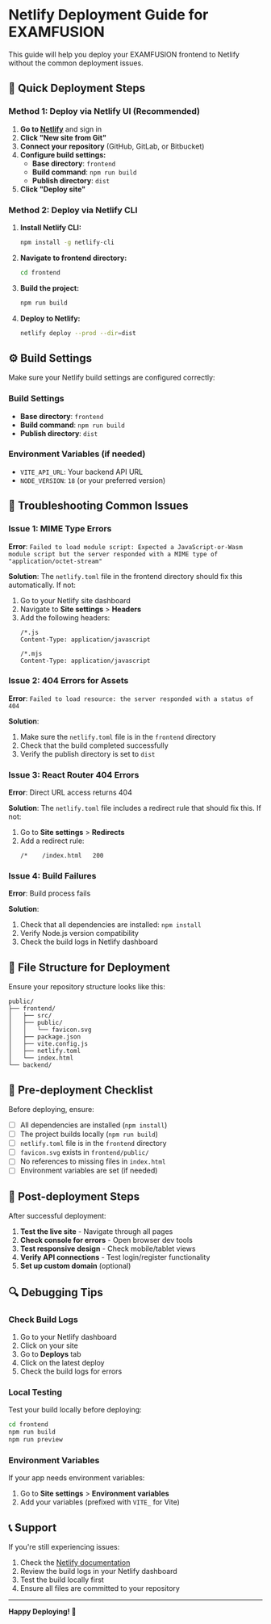 # Netlify Deployment Guide for EXAMFUSION

This guide will help you deploy your EXAMFUSION frontend to Netlify without the common deployment issues.

## 🚀 Quick Deployment Steps

### Method 1: Deploy via Netlify UI (Recommended)

1. **Go to [Netlify](https://netlify.com)** and sign in
2. **Click "New site from Git"**
3. **Connect your repository** (GitHub, GitLab, or Bitbucket)
4. **Configure build settings:**
   - **Base directory**: `frontend`
   - **Build command**: `npm run build`
   - **Publish directory**: `dist`
5. **Click "Deploy site"**

### Method 2: Deploy via Netlify CLI

1. **Install Netlify CLI:**
   ```bash
   npm install -g netlify-cli
   ```

2. **Navigate to frontend directory:**
   ```bash
   cd frontend
   ```

3. **Build the project:**
   ```bash
   npm run build
   ```

4. **Deploy to Netlify:**
   ```bash
   netlify deploy --prod --dir=dist
   ```

## ⚙️ Build Settings

Make sure your Netlify build settings are configured correctly:

### Build Settings
- **Base directory**: `frontend`
- **Build command**: `npm run build`
- **Publish directory**: `dist`

### Environment Variables (if needed)
- `VITE_API_URL`: Your backend API URL
- `NODE_VERSION`: `18` (or your preferred version)

## 🔧 Troubleshooting Common Issues

### Issue 1: MIME Type Errors
**Error**: `Failed to load module script: Expected a JavaScript-or-Wasm module script but the server responded with a MIME type of "application/octet-stream"`

**Solution**: The `netlify.toml` file in the frontend directory should fix this automatically. If not:

1. Go to your Netlify site dashboard
2. Navigate to **Site settings** > **Headers**
3. Add the following headers:
   ```
   /*.js
   Content-Type: application/javascript
   
   /*.mjs
   Content-Type: application/javascript
   ```

### Issue 2: 404 Errors for Assets
**Error**: `Failed to load resource: the server responded with a status of 404`

**Solution**: 
1. Make sure the `netlify.toml` file is in the `frontend` directory
2. Check that the build completed successfully
3. Verify the publish directory is set to `dist`

### Issue 3: React Router 404 Errors
**Error**: Direct URL access returns 404

**Solution**: The `netlify.toml` file includes a redirect rule that should fix this. If not:

1. Go to **Site settings** > **Redirects**
2. Add a redirect rule:
   ```
   /*    /index.html   200
   ```

### Issue 4: Build Failures
**Error**: Build process fails

**Solution**:
1. Check that all dependencies are installed: `npm install`
2. Verify Node.js version compatibility
3. Check the build logs in Netlify dashboard

## 📁 File Structure for Deployment

Ensure your repository structure looks like this:

```
public/
├── frontend/
│   ├── src/
│   ├── public/
│   │   └── favicon.svg
│   ├── package.json
│   ├── vite.config.js
│   ├── netlify.toml
│   └── index.html
└── backend/
```

## 🎯 Pre-deployment Checklist

Before deploying, ensure:

- [ ] All dependencies are installed (`npm install`)
- [ ] The project builds locally (`npm run build`)
- [ ] `netlify.toml` file is in the `frontend` directory
- [ ] `favicon.svg` exists in `frontend/public/`
- [ ] No references to missing files in `index.html`
- [ ] Environment variables are set (if needed)

## 🚀 Post-deployment Steps

After successful deployment:

1. **Test the live site** - Navigate through all pages
2. **Check console for errors** - Open browser dev tools
3. **Test responsive design** - Check mobile/tablet views
4. **Verify API connections** - Test login/register functionality
5. **Set up custom domain** (optional)

## 🔍 Debugging Tips

### Check Build Logs
1. Go to your Netlify dashboard
2. Click on your site
3. Go to **Deploys** tab
4. Click on the latest deploy
5. Check the build logs for errors

### Local Testing
Test your build locally before deploying:
```bash
cd frontend
npm run build
npm run preview
```

### Environment Variables
If your app needs environment variables:
1. Go to **Site settings** > **Environment variables**
2. Add your variables (prefixed with `VITE_` for Vite)

## 📞 Support

If you're still experiencing issues:

1. Check the [Netlify documentation](https://docs.netlify.com/)
2. Review the build logs in your Netlify dashboard
3. Test the build locally first
4. Ensure all files are committed to your repository

---

**Happy Deploying! 🎉**
